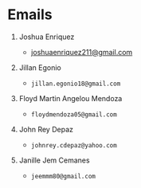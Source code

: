  # Emails

1. Joshua Enriquez

    - joshuaenriquez211@gmail.com


2. Jillan Egonio
    - `jillan.egonio18@gmail.com`

3. Floyd Martin Angelou Mendoza
    - `floydmendoza05@gmail.com`

4. John Rey Depaz
    - `johnrey.cdepaz@yahoo.com`

5. Janille Jem Cemanes
    - `jeemmm80@gmail.com`

